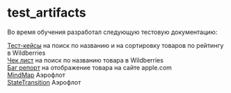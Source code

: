 # test_artifacts

Во время обучения разработал следующую тестовую документацию:

[Тест-кейсы](https://drive.google.com/file/d/1tTq5GPFd5Z54-NhE1X3A6To9XmyAyMb3/view?usp=sharing) на поиск по названию и на сортировку товаров по рейтингу в Wildberries    
[Чек лист](https://drive.google.com/file/d/1C_lbK4yJWqGBmrAHgq50SjfRT5EGrq38/view?usp=sharing) на поиск по названию товара в Wildberries  
[Баг репорт](https://drive.google.com/file/d/1h5Io0yazdA9jNXjFZeqyzqcSn3btvzt2/view?usp=sharing) на отображение товара на сайте apple.com  
[MindMap](https://drive.google.com/file/d/12Lv7nnpz_xjiQ75eoFF96iLDwD1MA3cI/view?usp=sharing) Аэрофлот  
[StateTransition](https://drive.google.com/file/d/1PB9YhRk3lmyebkKYN4IBRFdi-5mN8tjK/view?usp=sharing) Аэрофлот  
